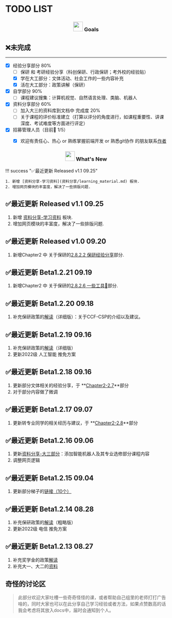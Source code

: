 # TODO LIST

<div>
  <h3 align="center">
    <img src="https://yuezih-bucket.oss-cn-beijing.aliyuncs.com/email.png" width="30" />
        Goals
  </h3>
</div>

## ❌未完成

---

- [x] 经验分享部分 80%
    * [ ] 保研 和 考研经验分享（科创保研、行政保研；考外校的经验贴）
    * [x] 学在大工部分：文体活动、社会工作的一些内容补充
    * [x] 活在大工部分：政策讲解（保研）
- [x] 自学部分 90%
    * [ ] 课程建议搜集：计算机视觉、自然语言处理、类脑、机器人

- [x] 资料分享部分 60%
    - [ ] 加入大三的资料库到文档中 完成度 20%
    - [ ] 关于课程的评价标准建立（打算以评分的角度进行，如课程重要性、讲课深度、考试难度等方面进行评定）

- [x] 招募管理人员（目前💫 1/5）
    - [x] 欢迎有责任心、热心 or 熟练掌握前端开发 or 熟悉git协作 的朋友联系[作者](mailto:falcary@foxmail.com)


<div>
  <h3 align="center">
    <img src="https://yuezih-bucket.oss-cn-beijing.aliyuncs.com/inspiration.png" width="30" />
    What's New
  </h3>
</div>

!!! success "✅最近更新 Released v1.1 09.25"

    1. 新增 [资料分享-学习资料](资料分享/learning_material.md) 板块.
    2. 增加网页模块的丰富度，解决了一些排版问题.
    
## ✅最近更新 Released v1.1 09.25
1. 新增 [资料分享-学习资料](资料分享/learning_material.md) 板块.
2. 增加网页模块的丰富度，解决了一些排版问题.

## ✅最近更新 Released v1.0 09.20
1. 新增Chapter2 中 关于保研的[2.8.2.2 保研经验分享](https://dutailab.wiki/%E7%BB%8F%E9%AA%8C%E5%88%86%E4%BA%AB/Chapter2/#example-iii)部分.
## ✅最近更新 Beta1.2.21 09.19
1. 新增Chapter2 中 关于保研的[2.8.2.6 一些工具🔧](http://127.0.0.1:8000/%E7%BB%8F%E9%AA%8C%E5%88%86%E4%BA%AB/Chapter2/#2825)部分.
## ✅最近更新 Beta1.2.20 09.18

1. 补充保研政策的[解读](https://dutailab.wiki/%E7%BB%8F%E9%AA%8C%E5%88%86%E4%BA%AB/Chapter3/#343)（详细版）：关于CCF-CSP的介绍以及建议。
## ✅最近更新 Beta1.2.19 09.16

1. 补充保研政策的[解读](https://dutailab.wiki/%E7%BB%8F%E9%AA%8C%E5%88%86%E4%BA%AB/Chapter3/#343)（详细版）
2. 更新2022级 人工智能 推免方案

## ✅最近更新 Beta1.2.18 09.16
1. 更新部分文体相关的经验分享，于 **[Chapter2-2.7](https://dutailab.wiki/%E7%BB%8F%E9%AA%8C%E5%88%86%E4%BA%AB/Chapter2/#28)**部分
2. 对于部分内容做了微调
## ✅最近更新 Beta1.2.17 09.07
1. 更新转专业同学的相关经历与建议，于 **[Chapter2-2.8](https://dutailab.wiki/%E7%BB%8F%E9%AA%8C%E5%88%86%E4%BA%AB/Chapter2/#28)**部分

## ✅最近更新 Beta1.2.16 09.06
1. 更新[资料分享-大三部分](https://dutailab.wiki/%E8%B5%84%E6%96%99%E5%88%86%E4%BA%AB/3%E5%A4%A7%E4%B8%89%E5%B9%B4%E7%BA%A7/1%E4%B8%93%E4%B8%9A%E8%AF%BE%E7%A8%8B/course/)：添加智能机器人及其专业选修部分课程内容
2. 调整网页逻辑
## ✅最近更新 Beta1.2.15 09.04
1. 更新部分梯子的[链接（10个）](https://dutailab.wiki/%E5%BF%85%E5%AD%A6%E5%B7%A5%E5%85%B7/%E7%BF%BB%E5%A2%99/)
## ✅最近更新 Beta1.2.14 08.28

1. 补充保研政策的[解读](https://dutailab.wiki/%E7%BB%8F%E9%AA%8C%E5%88%86%E4%BA%AB/Chapter3/#343)（粗略版）
2. 更新2022级 电信 推免方案

## ✅最近更新 Beta1.2.13 08.27

1. 补充奖学金的政策[解读](https://dutailab.wiki/%E7%BB%8F%E9%AA%8C%E5%88%86%E4%BA%AB/Chapter3/#343)
2. 补充大一、大二的[资料](https://dutailab.wiki/%E8%B5%84%E6%96%99%E5%88%86%E4%BA%AB/1%E5%A4%A7%E4%B8%80%E5%B9%B4%E7%BA%A7/1%E4%B8%93%E4%B8%9A%E8%AF%BE%E7%A8%8B/course/)

## 奇怪的讨论区

   > 此部分欢迎大家吐槽一些奇奇怪怪的课，或者帮助自己组里的老师打打广告啥的，同时大家也可以在此分享自己学习经验或者方法，如果点赞数高的话我会考虑将其放入docs中，届时会通知到个人。

<script src="https://giscus.app/client.js"
        data-repo="AnonymousDUTAI/SREKCARC-IA-TUD"
        data-repo-id="R_kgDOKG3dKg"
        data-category="General"
        data-category-id="DIC_kwDOKG3dKs4CYmFw"
        data-mapping="pathname"
        data-strict="0"
        data-reactions-enabled="1"
        data-emit-metadata="0"
        data-input-position="top"
        data-theme="preferred_color_scheme"
        data-lang="zh-CN"
        data-loading="lazy"
        crossorigin="anonymous"
        async>
</script>

<script>
    var palette = __get("__palette")
    if (palette && typeof palette.color === "object") {
        if (palette.color.scheme === "slate") {
            const giscus = document.querySelector("script[src*=giscus]")
            giscus.setAttribute("data-theme", "dark_protanopia")
        }
    }

    document.addEventListener("DOMContentLoaded", function () {
        const ref = document.querySelector("[data-md-component=palette]")
        ref.addEventListener("change", function () {
            var palette = __get("__palette")
            if (palette && typeof palette.color === "object") {
                const theme = palette.color.scheme === "slate" ? "dark_protanopia" : "light_protanopia"
                const frame = document.querySelector(".giscus-frame")
                frame.contentWindow.postMessage({
                    giscus: { setConfig: { theme } }
                }, "https://giscus.app")
            }
        })
    })
</script>